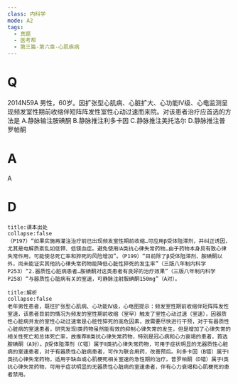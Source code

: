 ```yaml
---
class: 内科学
mode: A2
tags:
  - 真题
  - 医考帮
  - 第三篇-第六章-心肌疾病
---
```


# Q
2014N59A 男性，60岁。因扩张型心肌病、心脏扩大、心功能Ⅳ级、心电监测呈现频发室性期前收缩伴短阵阵发性室性心动过速而来院。对该患者治疗应首选的方法是
A.静脉输注胺碘酮
B.静脉推注利多卡因
C.静脉推注美托洛尔
D.静脉推注普罗帕酮

# A
A
# D
```ad-note
title:课本出处
collapse:false
（P197）“如果实施再灌注治疗前已出现频发室性期前收缩…可应用β受体阻滞剂，并纠正诱因，尤其是电解质紊乱如低钾、低镁血症。避免使用ⅠA类抗心律失常药物…由于药物本身具有致心律失常作用，可能使总死亡率和猝死的风险增加”。（P199）“目前除了β受体阻滞剂、胺碘酮以外，尚未能证实其他抗心律失常药物能降低心脏性猝死的发生率”（三版八年制内科学P253）“2.器质性心脏病患者…胺碘酮对这类患者有良好的治疗效果”（三版八年制内科学P258）“与器质性心脏病有关的室速，可静脉注射胺碘酮150mg”（A对）。
```

```ad-summary
title:解析
collapse:false
老年男性患者，既往扩张型心肌病、心功能Ⅳ级，心电图提示：频发室性期前收缩伴短阵阵发性室速，该患者目前的情况为频发的室性期前收缩（室早）触发了室性心动过速（室速），因器质性心脏病并发的室性心动过速常是心脏性猝死的高危因素，故需要尽快进行干预，对于有器质性心脏病的室速患者，研究发现Ⅰ类药物虽然能有效的抑制心律失常的发生，但是增加了心律失常的相关性死亡和总体死亡率，故推荐Ⅲ类抗心律失常药物，特别是冠心病和心力衰竭的患者，首选胺碘酮（A对）。β受体阻滞剂（C错）属于Ⅱ类抗心律失常药物，可用于症状明显的无器质性心脏病的室速患者，对于有器质性心脏病患者，可作为联合用药，改善预后。利多卡因（B错）属于Ⅰ类抗心律失常药物，适用于缺血或心肌梗死相关室速的急性期的治疗。普罗帕酮（D错）属于Ⅰ类抗心律失常药物，可用于症状明显的无器质性心脏病的室速患者，伴有心力衰竭和心肌梗死的患者禁用。
```

